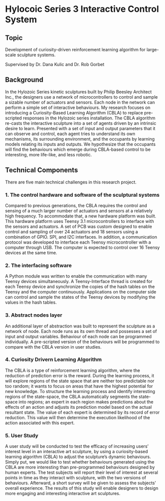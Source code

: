 Hylocoic Series 3 Interactive Control System
======================

## Topic
Development of curiosity-driven reinforcement learning algorithm for large-scale sculpture systems. 

Supervised by Dr. Dana Kulic and Dr. Rob Gorbet


## Background

In the Hylozoic Series kinetic sculptures built by Philip Beesley Architect Inc., the designers use a network of microcontrollers to control and sample a sizable number of actuators and sensors. Each node in the network can perform a simple set of interactive behaviours. My research focuses on introducing a Curiosity-Based Learning Algorithm (CBLA) to replace pre-scripted responses in the Hylozoic series installation.  The CBLA algorithm re-casts the interactive sculpture into a set of agents driven by an intrinsic desire to learn.  Presented with a set of input and output parameters that it can observe and control, each agent tries to understand its own mechanisms, its surrounding environment, and the occupants by learning models relating its inputs and outputs. We hypothesize that the occupants will find the behaviours which emerge during CBLA-based control to be interesting, more life-like, and less robotic. 


## Technical Components

There are five main technical challenges in this research project.

### 1. The control hardware and software of the sculptural systems
Compared to previous generations, the CBLA requires the control and sensing of a much larger number of actuators and sensors at a relatively high frequency. To accommodate that, a new hardware platform was built. This hardware platform uses Teensy 3.1 microcontrollers to interface with the sensors and actuators. A set of PCB was custom designed to enable control and sampling of over 24 actuators and 18 sensors using a combination of GPIO. SPI, and I2C interfaces. In addition, a communication protocol was developed to interface each Teensy microcontroller with a computer through USB. The computer is expected to control over 16 Teensy devices at the same time.

### 2. The interfacing software
A Python module was written to enable the communication with many Teensy devices simultaneously. A Teensy-Interface thread is created for each Teensy device and synchronize the copies of the hash tables on the Teensy and the computer continuously. Applications on the computer side can control and sample the states of the Teensy devices by modifying the values in the hash tables. 

### 3. Abstract nodes layer
An additional layer of abstraction was built to represent the sculpture as a network of node. Each node runs as its own thread and possesses a set of input and output variables. Behaviour of each node can be programmed individually. A pre-scripted version of the behaviours will be programmed to compare with the CBLA version in user studies. 

### 4. Curiosity Drivern Learning Algorithm
The CBLA is a type of reinforcement learning algorithm, where the reduction of prediction error is the reward. During the learning process, it will explore regions of the state space that are neither too predictable nor too random; it wants to focus on areas that have the highest potential for new knowledge. To structure the learning process and identify interesting
regions of the state-space, the CBLA automatically segments the state-space into regions; an expert in each region makes predictions about the effects of an action and adjusts its prediction model based on the actual resultant state. The value of each expert is determined by its record of error reduction. This value will then determine the execution likelihood of the action associated with this expert.

### 5. User Study
A user study will be conducted to test the efficacy of increasing users’ interest level in an interactive art
sculpture, by using a curiosity-based learning algorithm (CBLA) to adjust the sculpture’s dynamic behaviours. Simply put, we would like to test whether behaviours generated using the CBLA are more interesting than pre-programmed behaviours designed by human experts. The test subjects will report their level of interest at several points in time as they interact with sculpture, with the two versions of behaviours. Afterward, a short survey will be given to assess the subjects’ overall
experience. The results of this study will enable designers to design more engaging and interesting interactive art sculptures.


